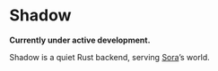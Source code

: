 # Shadow

**Currently under active development.**

Shadow is a quiet Rust backend, serving [Sora](https://github.com/canmi21/sora)’s world.